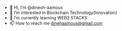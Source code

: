 - 👋 Hi, I’m @dinesh-aamous
- 👀 I’m interested in Blockchain Technology(Innovation)
- 🌱 I’m currently learning WEB3 STACKS
- 📫 How to reach me dinehaamous@gmail.com


<!---
dinesh-aamous/dinesh-aamous is a ✨ special ✨ repository because its `README.md` (this file) appears on your GitHub profile.
You can click the Preview link to take a look at your changes.
--->
